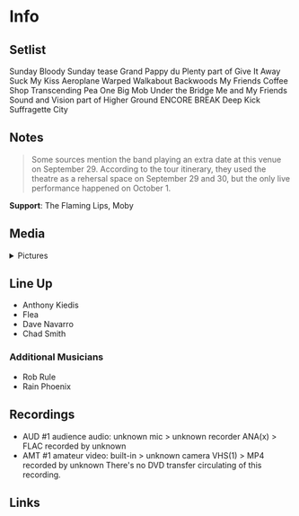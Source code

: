 # Info

## Setlist

Sunday Bloody Sunday tease
Grand Pappy du Plenty part of
Give It Away
Suck My Kiss
Aeroplane
Warped
Walkabout
Backwoods
My Friends
Coffee Shop
Transcending
Pea
One Big Mob
Under the Bridge
Me and My Friends
Sound and Vision part of
Higher Ground
ENCORE BREAK
Deep Kick
Suffragette City

## Notes

> Some sources mention the band playing an extra date at this venue on September 29. According to the tour itinerary, they used the theatre as a rehersal space on September 29 and 30, but the only live performance happened on October 1.

**Support**: The Flaming Lips, Moby

## Media 

<details>
  <summary>Pictures</summary>
  <!--<img alt="Setlist" title="Setlist" src="_.jpg" height="200" />-->
</details>

## Line Up

* Anthony Kiedis
* Flea
* Dave Navarro
* Chad Smith

### Additional Musicians

* Rob Rule  
* Rain Phoenix

## Recordings

* AUD #1 audience audio: unknown mic > unknown recorder ANA(x) > FLAC recorded by unknown
* AMT #1 amateur video: built-in > unknown camera VHS(1) > MP4 recorded by unknown There's no DVD transfer circulating of this recording.

## Links


